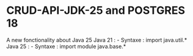 # CRUD-API-JDK-25 and POSTGRES 18

A new fonctionality about Java 25 
Java 21 :
    - Syntaxe : import java.util.*
Java 25 :
    - Syntaxe : import module java.base.*
